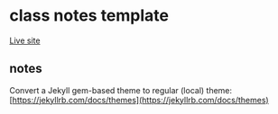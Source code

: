 # class notes template

[Live site](https://dkessner.github.io/PCHA_2021-22/)


## notes

Convert a Jekyll gem-based theme to regular (local) theme:
[https://jekyllrb.com/docs/themes](https://jekyllrb.com/docs/themes)




